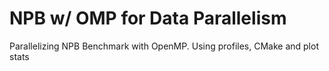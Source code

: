 # NPB w/ OMP for Data Parallelism
Parallelizing NPB Benchmark with OpenMP. Using profiles, CMake and plot stats